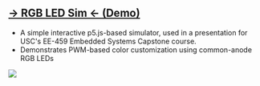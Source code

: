 ## [-> RGB LED Sim <- (Demo)](https://patrickjdarrow.github.io/EE459-RGB-demo/)
- A simple interactive p5.js-based simulator, used in a presentation for USC's EE-459 Embedded Systems Capstone course.
- Demonstrates PWM-based color customization using common-anode RGB LEDs

![](https://i.gyazo.com/fff825d229bd1050da73f97f2c090e6c.gif)
